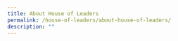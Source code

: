 ```yaml
---
title: About House of Leaders
permalink: /house-of-leaders/about-house-of-leaders/
description: ""
---
```

